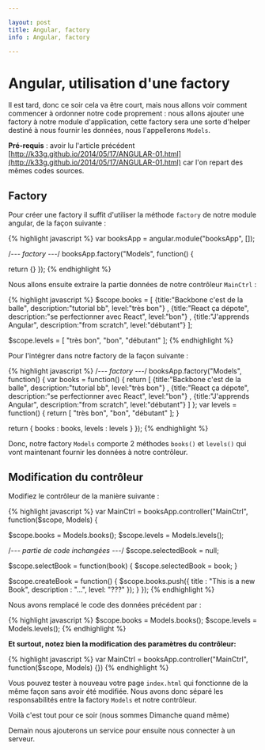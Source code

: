```yaml
---

layout: post
title: Angular, factory
info : Angular, factory

---
```


# Angular, utilisation d'une factory

Il est tard, donc ce soir cela va être court, mais nous allons voir comment commencer à ordonner notre code proprement : nous allons ajouter une factory à notre module d'application, cette factory sera une sorte d'helper destiné à nous fournir les données, nous l'appellerons `Models`.

**Pré-requis** : avoir lu l'article précédent [http://k33g.github.io/2014/05/17/ANGULAR-01.html](http://k33g.github.io/2014/05/17/ANGULAR-01.html) car l'on repart des mêmes codes sources.

## Factory

Pour créer une factory il suffit d'utiliser la méthode `factory` de notre module angular, de la façon suivante :

{% highlight javascript %}
var booksApp = angular.module("booksApp", []);

/*--- factory ---*/
booksApp.factory("Models", function() {

  return {}
});
{% endhighlight %}

Nous allons ensuite extraire la partie données de notre contrôleur `MainCtrl` :

{% highlight javascript %}
$scope.books = [
    {title:"Backbone c'est de la balle", description:"tutorial bb", level:"très bon"}
  , {title:"React ça dépote", description:"se perfectionner avec React", level:"bon"}
  , {title:"J'apprends Angular", description:"from scratch", level:"débutant"}
];

$scope.levels = [
  "très bon", "bon", "débutant"
];
{% endhighlight %}

Pour l'intégrer dans notre factory de la façon suivante :

{% highlight javascript %}
/*--- factory ---*/
booksApp.factory("Models", function() {
  var books = function() {
    return [
      {title:"Backbone c'est de la balle", description:"tutorial bb", level:"très bon"}
      , {title:"React ça dépote", description:"se perfectionner avec React", level:"bon"}
      , {title:"J'apprends Angular", description:"from scratch", level:"débutant"}
    ]
  };
  var levels = function() {
    return [
      "très bon", "bon", "débutant"
    ];
  }

  return {
    books : books, levels : levels
  }
});
{% endhighlight %}

Donc, notre factory `Models` comporte 2 méthodes `books()` et `levels()` qui vont maintenant fournir les données à notre contrôleur.

## Modification du contrôleur

Modifiez le contrôleur de la manière suivante :

{% highlight javascript %}
var MainCtrl = booksApp.controller("MainCtrl", function($scope, Models) {

  $scope.books = Models.books();
  $scope.levels = Models.levels();

  /*--- partie de code inchangées ---*/
  $scope.selectedBook = null;

  $scope.selectBook = function(book) {
    $scope.selectedBook = book;
  }

  $scope.createBook = function() {
    $scope.books.push({
      title : "This is a new Book",
      description : "...",
      level: "???"
    });
  }
});
{% endhighlight %}

Nous avons remplacé le code des données précédent par :

{% highlight javascript %}
$scope.books = Models.books();
$scope.levels = Models.levels();
{% endhighlight %}

**Et surtout, notez bien la modification des paramètres du contrôleur:**

{% highlight javascript %}
var MainCtrl = booksApp.controller("MainCtrl", function($scope, Models) {})
{% endhighlight %}

Vous pouvez tester à nouveau votre page `index.html` qui fonctionne de la même façon sans avoir été modifiée. Nous avons donc séparé les responsabilités entre la factory `Models` et notre contrôleur.

Voilà c'est tout pour ce soir (nous sommes Dimanche quand même)

Demain nous ajouterons un service pour ensuite nous connecter à un serveur.


